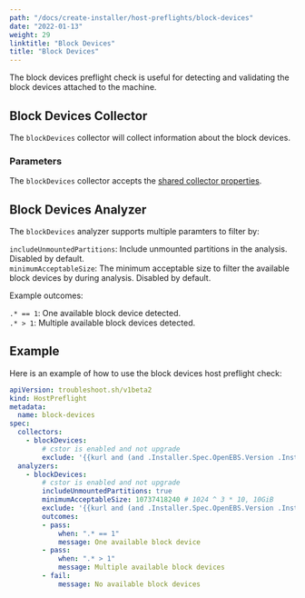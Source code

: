 ```yaml
---
path: "/docs/create-installer/host-preflights/block-devices"
date: "2022-01-13"
weight: 29
linktitle: "Block Devices"
title: "Block Devices"
---
```

 
The block devices preflight check is useful for detecting and validating the block devices attached to the machine.

## Block Devices Collector

The `blockDevices` collector will collect information about the block devices.

### Parameters

The `blockDevices` collector accepts the [shared collector properties](https://troubleshoot.sh/docs/collect/collectors/#shared-properties).

## Block Devices Analyzer

The `blockDevices` analyzer supports multiple paramters to filter by:

`includeUnmountedPartitions`: Include unmounted partitions in the analysis. Disabled by default.<br/>
`minimumAcceptableSize`: The minimum acceptable size to filter the available block devices by during analysis. Disabled by default.

Example outcomes:

`.* == 1`: One available block device detected.<br/>
`.* > 1`: Multiple available block devices detected.

## Example

Here is an example of how to use the block devices host preflight check:

```yaml
apiVersion: troubleshoot.sh/v1beta2
kind: HostPreflight
metadata:
  name: block-devices
spec:
  collectors:
    - blockDevices:
        # cstor is enabled and not upgrade
        exclude: '{{kurl and (and .Installer.Spec.OpenEBS.Version .Installer.Spec.OpenEBS.IsCstorEnabled) (not .IsUpgrade) | not }}'
  analyzers:
    - blockDevices:
        # cstor is enabled and not upgrade
        includeUnmountedPartitions: true
        minimumAcceptableSize: 10737418240 # 1024 ^ 3 * 10, 10GiB
        exclude: '{{kurl and (and .Installer.Spec.OpenEBS.Version .Installer.Spec.OpenEBS.IsCstorEnabled) (not .IsUpgrade) | not }}'
        outcomes:
        - pass:
            when: ".* == 1"
            message: One available block device
        - pass:
            when: ".* > 1"
            message: Multiple available block devices
        - fail:
            message: No available block devices
```
